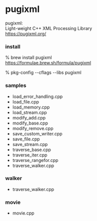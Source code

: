 pugixml
===============


pugixml: <br/>
Light-weight C++ XML Processing Library<br/>
https://pugixml.org/ <br/>


###  install 
% brew install pugixml <br/>
https://formulae.brew.sh/formula/pugixml <br/>

%  pkg-config --cflags --libs  pugixml  <br/>

### samples
- load_error_handling.cpp <br/>
- load_file.cpp <br/>
- load_memory.cpp <br/>
- load_stream.cpp <br/>
- modify_add.cpp <br/>
- modify_base.cpp <br/>
- modify_remove.cpp <br/>
- save_custom_writer.cpp <br/>
- save_file.cpp <br/>
- save_stream.cpp <br/>
- traverse_base.cpp <br/>
- traverse_iter.cpp <br/>
- traverse_rangefor.cpp <br/>
- traverse_walker.cpp <br/>

### walker
- traverse_walker.cpp  

### movie  
- movie.cpp  
 
